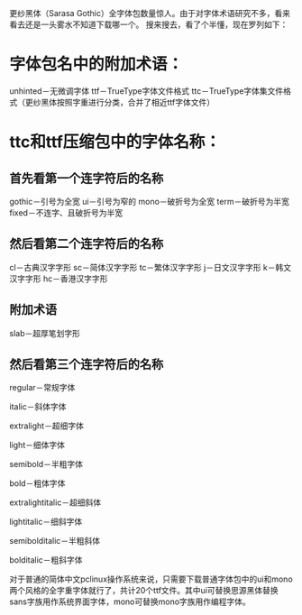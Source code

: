 更纱黑体（Sarasa
Gothic）全字体包数量惊人。由于对字体术语研究不多，看来看去还是一头雾水不知道下载哪一个。
搜来搜去，看了个半懂，现在罗列如下：

# 字体包名中的附加术语：

unhinted－无微调字体 ttf－TrueType字体文件格式
ttc－TrueType字体集文件格式（更纱黑体按照字重进行分类，合并了相近ttf字体文件）

# ttc和ttf压缩包中的字体名称：

## 首先看第一个连字符后的名称

gothic－引号为全宽 ui－引号为窄的 mono－破折号为全宽 term－破折号为半宽
fixed－不连字、且破折号为半宽

## 然后看第二个连字符后的名称

cl－古典汉字字形 sc－简体汉字字形 tc－繁体汉字字形 j－日文汉字字形
k－韩文汉字字形 hc－香港汉字字形

## 附加术语

slab－超厚笔划字形

## 然后看第三个连字符后的名称

regular－常规字体

italic－斜体字体

extralight－超细字体

light－细体字体

semibold－半粗字体

bold－粗体字体

extralightitalic－超细斜体

lightitalic－细斜字体

semibolditalic－半粗斜体

bolditalic－粗斜字体

对于普通的简体中文pclinux操作系统来说，只需要下载普通字体包中的ui和mono两个风格的全字重字体就行了，共计20个ttf文件。其中ui可替换思源黑体替换sans字族用作系统界面字体，mono可替换mono字族用作编程字体。

